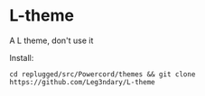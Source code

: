 # L-theme

A L theme, don't use it

Install:

```
cd replugged/src/Powercord/themes && git clone https://github.com/Leg3ndary/L-theme
```